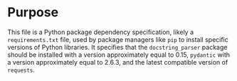 # Purpose
This file is a Python package dependency specification, likely a `requirements.txt` file, used by package managers like `pip` to install specific versions of Python libraries. It specifies that the `docstring_parser` package should be installed with a version approximately equal to 0.15, `pydantic` with a version approximately equal to 2.6.3, and the latest compatible version of `requests`.
